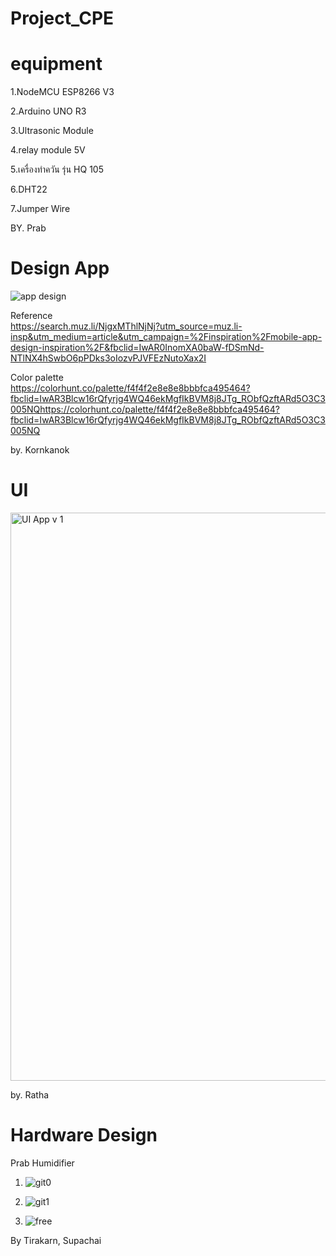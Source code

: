 # Project_CPE

# equipment

1.NodeMCU ESP8266 V3

2.Arduino UNO R3

3.Ultrasonic Module

4.relay module 5V

5.เครื่องทำควัน รุ่น HQ 105

6.DHT22

7.Jumper Wire

BY. Prab


# Design App

![app design](https://user-images.githubusercontent.com/89897823/135192237-a0eb49f2-f5b2-4fe5-8e5d-07a3daf2f62a.jpg)

Reference\
https://search.muz.li/NjgxMThlNjNj?utm_source=muz.li-insp&utm_medium=article&utm_campaign=%2Finspiration%2Fmobile-app-design-inspiration%2F&fbclid=IwAR0InomXA0baW-fDSmNd-NTlNX4hSwbO6pPDks3oIozvPJVFEzNutoXax2I

Color palette\
https://colorhunt.co/palette/f4f4f2e8e8e8bbbfca495464?fbclid=IwAR3Blcw16rQfyrjg4WQ46ekMgfIkBVM8j8JTg_RObfQzftARd5O3C3005NQhttps://colorhunt.co/palette/f4f4f2e8e8e8bbbfca495464?fbclid=IwAR3Blcw16rQfyrjg4WQ46ekMgfIkBVM8j8JTg_RObfQzftARd5O3C3005NQ

by. Kornkanok


# UI

<img width="909" alt="UI App v 1" src="https://user-images.githubusercontent.com/89443207/135103986-3560eb42-fef3-45b3-8e39-c669b5507e77.png">

by. Ratha


# Hardware Design

Prab Humidifier

1. ![git0](https://user-images.githubusercontent.com/90176118/135106619-31cfaeb5-d5c9-4172-9715-daf525c09c78.jpg)




2. ![git1](https://user-images.githubusercontent.com/90176118/135105970-47bb95bf-27d9-4d87-acb9-421fb3480cb6.jpg)



3. ![free](https://user-images.githubusercontent.com/90176118/137842027-e4e5a180-6842-4b53-98a3-25ff28bf4880.jpg)


By Tirakarn, Supachai
